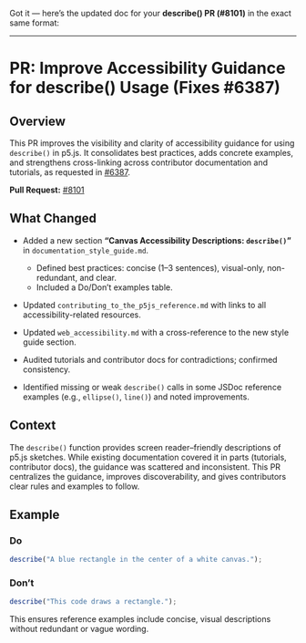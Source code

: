 Got it — here’s the updated doc for your **describe() PR (#8101)** in the exact same format:

---

# PR: Improve Accessibility Guidance for describe() Usage (Fixes #6387)

## Overview

This PR improves the visibility and clarity of accessibility guidance for using `describe()` in p5.js. It consolidates best practices, adds concrete examples, and strengthens cross-linking across contributor documentation and tutorials, as requested in [#6387](https://github.com/processing/p5.js/issues/6387).

**Pull Request:** [#8101](https://github.com/processing/p5.js/pull/8101)

## What Changed

- Added a new section **“Canvas Accessibility Descriptions: `describe()`”** in `documentation_style_guide.md`.
  - Defined best practices: concise (1–3 sentences), visual-only, non-redundant, and clear.
  - Included a Do/Don’t examples table.

- Updated `contributing_to_the_p5js_reference.md` with links to all accessibility-related resources.
- Updated `web_accessibility.md` with a cross-reference to the new style guide section.
- Audited tutorials and contributor docs for contradictions; confirmed consistency.
- Identified missing or weak `describe()` calls in some JSDoc reference examples (e.g., `ellipse()`, `line()`) and noted improvements.

## Context

The `describe()` function provides screen reader–friendly descriptions of p5.js sketches. While existing documentation covered it in parts (tutorials, contributor docs), the guidance was scattered and inconsistent. This PR centralizes the guidance, improves discoverability, and gives contributors clear rules and examples to follow.

## Example

### Do

```js
describe("A blue rectangle in the center of a white canvas.");
```

### Don’t

```js
describe("This code draws a rectangle.");
```

This ensures reference examples include concise, visual descriptions without redundant or vague wording.
